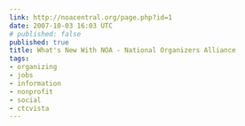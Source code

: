 ```yaml
---
link: http://noacentral.org/page.php?id=1
date: 2007-10-03 16:03 UTC
# published: false
published: true
title: What's New With NOA - National Organizers Alliance
tags:
- organizing
- jobs
- information
- nonprofit
- social
- ctcvista
---
```



